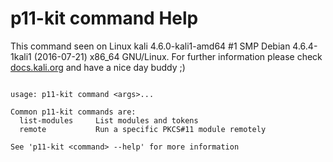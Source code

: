 # p11-kit command Help
 
 This command seen on Linux kali 4.6.0-kali1-amd64 #1 SMP Debian 4.6.4-1kali1 (2016-07-21) x86_64 GNU/Linux. For further information please check [docs.kali.org](docs.kali.org) and have a nice day buddy ;) 

~~~

usage: p11-kit command <args>...

Common p11-kit commands are:
  list-modules     List modules and tokens
  remote           Run a specific PKCS#11 module remotely

See 'p11-kit <command> --help' for more information

~~~
